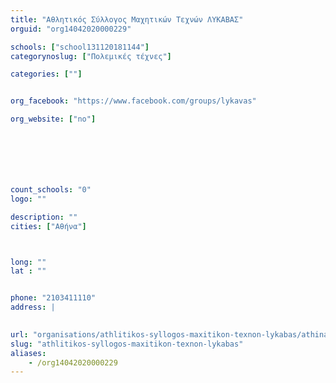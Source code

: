 ```yaml
---
title: "Αθλητικός Σύλλογος Μαχητικών Τεχνών ΛΥΚΑΒΑΣ"
orguid: "org14042020000229"

schools: ["school131120181144"]
categorynoslug: ["Πολεμικές τέχνες"]

categories: [""]


org_facebook: "https://www.facebook.com/groups/lykavas"

org_website: ["no"]







count_schools: "0"
logo: ""

description: ""
cities: ["Αθήνα"]



long: ""
lat : ""


phone: "2103411110"
address: |
    

url: "organisations/athlitikos-syllogos-maxitikon-texnon-lykabas/athina/"
slug: "athlitikos-syllogos-maxitikon-texnon-lykabas"
aliases:
    - /org14042020000229
---
```



